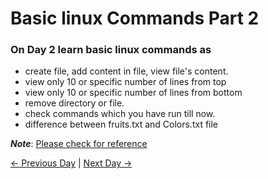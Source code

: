 # Basic linux Commands Part 2
### On Day 2 learn basic linux commands as
- create file, add content in file, view file's content.
- view only 10 or specific number of lines from top
- view only 10 or specific number of lines from bottom
- remove directory or file.
- check commands which you have run till now.
- difference between fruits.txt and Colors.txt file

***Note***: [Please check for reference](./basic_linux_commands.md)

[← Previous Day](../day-2/README.md) | [Next Day →](../day-4/README.md)